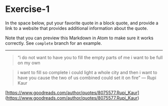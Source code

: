 # Exercise-1
In the space below, put your favorite quote in a block quote, and provide a link to a website that provides additional information about the quote.

Note that you can preview this Markdown in Atom to make sure it works correctly. See `complete` branch for an example.

---
> “i do not want to have you
to fill the empty parts of me
i want to be full on my own

>i want to fill so complete
i could light a whole city
and then
i want to have you
cause the two of
us combined
could set
it on fire”
― Rupi Kaur

[https://www.goodreads.com/author/quotes/8075577.Rupi_Kaur] (https://www.goodreads.com/author/quotes/8075577.Rupi_Kaur)
